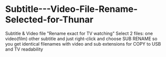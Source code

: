 # Subtitle---Video-File-Rename-Selected-for-Thunar
Subtitle &amp; Video file "Rename exact for TV watching" Select 2 files: one video(film) other subtitle and just right-click and choose SUB RENAME so you get identical filenames with video and sub extensions for COPY to USB and TV readability
